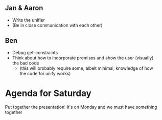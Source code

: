 Jan & Aaron
-----------
* Write the unifier
* (Be in close communication with each other)

Ben
---
* Debug get-constraints
* Think about how to incorporate premises and show the user (visually) the bad code
  + (this will probably require some, albeit minimal, knowledge of how the code for unify works)

Agenda for Saturday
===================
Put together the presentation!  It's on Monday and we must have something together

